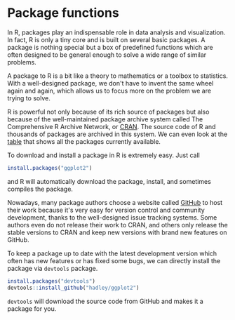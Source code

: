 

# Package functions

In R, packages play an indispensable role in data analysis and visualization. In fact, R is only a tiny core and is built on several basic packages. A package is nothing special but a box of predefined functions which are often designed to be general enough to solve a wide range of similar problems.

A package to R is a bit like a theory to mathematics or a toolbox to statistics. With a well-designed package, we don't have to invent the same wheel again and again, which allows us to focus more on the problem we are trying to solve.

R is powerful not only because of its rich source of packages but also because of the well-maintained package archive system called The Comprehensive R Archive Network, or [CRAN](http://cran.r-project.org/). The source code of R and thousands of packages are archived in this system. We can even look at the [table](http://cran.r-project.org/web/packages/available_packages_by_date.html) that shows all the packages currently available.

To download and install a package in R is extremely easy. Just call

```r
install.packages("ggplot2")
```

and R will automatically download the package, install, and sometimes compiles the package.

Nowadays, many package authors choose a website called [GitHub](http://github.com/) to host their work because it's very easy for version control and community development, thanks to the well-designed issue tracking systems. Some authors even do not release their work to CRAN, and others only release the stable versions to CRAN and keep new versions with brand new features on GitHub.

To keep a package up to date with the latest development version which often has new features or has fixed some bugs, we can directly install the package via `devtools` package.

```r
install.packages("devtools")
devtools::install_github("hadley/ggplot2")
```

`devtools` will download the source code from GitHub and makes it a package for you.
